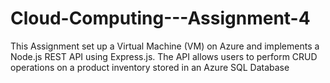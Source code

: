 # Cloud-Computing---Assignment-4
This Assignment set up a Virtual Machine (VM) on Azure and implements a Node.js REST API using Express.js. The API allows users to perform CRUD operations on a product inventory stored in an Azure SQL Database
